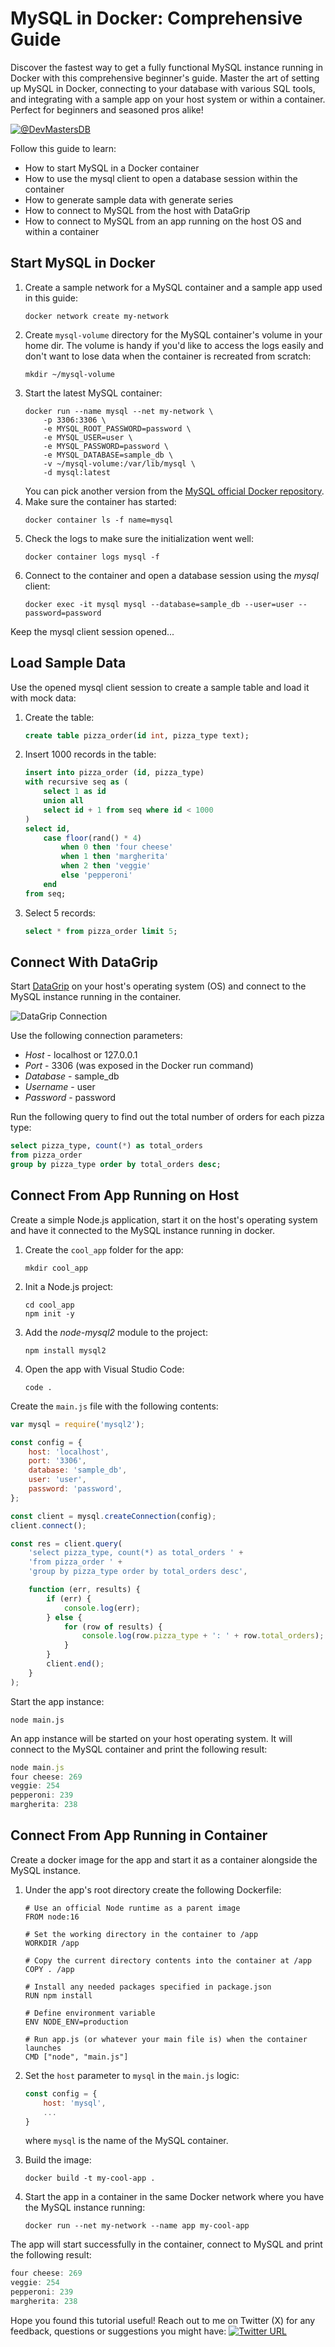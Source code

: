 # MySQL in Docker: Comprehensive Guide

Discover the fastest way to get a fully functional MySQL instance running in Docker with this comprehensive beginner's guide. Master the art of setting up MySQL in Docker, connecting to your database with various SQL tools, and integrating with a sample app on your host system or within a container. Perfect for beginners and seasoned pros alike!

[![@DevMastersDB](https://github.com/dmagda/DevMastersDb/assets/1537233/c14c65ad-8d38-4ea8-963f-c9d50b1b779e)](https://youtu.be/CeuGey5rOMw)

Follow this guide to learn:
* How to start MySQL in a Docker container
* How to use the mysql client to open a database session within the container
* How to generate sample data with generate series
* How to connect to MySQL from the host with DataGrip
* How to connect to MySQL from an app running on the host OS and within a container

## Start MySQL in Docker

1. Create a sample network for a MySQL container and a sample app used in this guide:
    ```shell
    docker network create my-network
    ```
2. Create `mysql-volume` directory for the MySQL container's volume in your home dir. The volume is handy if you'd like to access the logs easily and don't want to lose data when the container is recreated from scratch:
    ```shell
    mkdir ~/mysql-volume
    ```
3. Start the latest MySQL container:
    ```shell
    docker run --name mysql --net my-network \
        -p 3306:3306 \
        -e MYSQL_ROOT_PASSWORD=password \
        -e MYSQL_USER=user \
        -e MYSQL_PASSWORD=password \
        -e MYSQL_DATABASE=sample_db \
        -v ~/mysql-volume:/var/lib/mysql \
        -d mysql:latest
    ```
    You can pick another version from the [MySQL official Docker repository](https://hub.docker.com/_/mysql).
4. Make sure the container has started:
    ```shell
    docker container ls -f name=mysql
    ```
5. Check the logs to make sure the initialization went well:
    ```shell
    docker container logs mysql -f
    ```
5. Connect to the container and open a database session using the *mysql* client:
    ```shell
    docker exec -it mysql mysql --database=sample_db --user=user --password=password 
    ```

Keep the mysql client session opened...

## Load Sample Data

Use the opened mysql client session to create a sample table and load it with mock data:

1. Create the table:
    ```sql
    create table pizza_order(id int, pizza_type text);
    ```
2. Insert 1000 records in the table:
    ```sql
    insert into pizza_order (id, pizza_type)
    with recursive seq as (
        select 1 as id
        union all
        select id + 1 from seq where id < 1000
    )
    select id,
        case floor(rand() * 4)
            when 0 then 'four cheese'
            when 1 then 'margherita'
            when 2 then 'veggie'
            else 'pepperoni'
        end
    from seq;
    ```
3. Select 5 records:
    ```sql
    select * from pizza_order limit 5;
    ```

## Connect With DataGrip

Start [DataGrip](https://www.jetbrains.com/datagrip/) on your host's operating system (OS) and connect to the MySQL instance running in the container.

![DataGrip Connection](https://github.com/dmagda/DevMastersDb/assets/1537233/67360237-1959-4d71-83af-7ca8d20dcee2)

Use the following connection parameters:
* *Host* - localhost or 127.0.0.1
* *Port* - 3306 (was exposed in the Docker run command)
* *Database* - sample_db
* *Username* - user
* *Password* - password

Run the following query to find out the total number of orders for each pizza type:
```sql
select pizza_type, count(*) as total_orders
from pizza_order 
group by pizza_type order by total_orders desc;
```

## Connect From App Running on Host

Create a simple Node.js application, start it on the host's operating system and have it connected to the MySQL instance running in docker.


1. Create the `cool_app` folder for the app:
    ```shell
    mkdir cool_app 
    ```
2. Init a Node.js project:
    ```shell
    cd cool_app
    npm init -y
    ```
3. Add the *node-mysql2* module to the project:
    ```shell
    npm install mysql2
    ```
4. Open the app with Visual Studio Code:
    ```shell
    code .
    ```

Create the `main.js` file with the following contents:
```javascript
var mysql = require('mysql2');

const config = {
    host: 'localhost',
    port: '3306',
    database: 'sample_db',
    user: 'user',
    password: 'password',
};

const client = mysql.createConnection(config);
client.connect();

const res = client.query(
    'select pizza_type, count(*) as total_orders ' +
    'from pizza_order ' +
    'group by pizza_type order by total_orders desc',

    function (err, results) {
        if (err) {
            console.log(err);
        } else {
            for (row of results) {
                console.log(row.pizza_type + ': ' + row.total_orders);
            }
        }
        client.end();
    }
);
```

Start the app instance:
```shell
node main.js
```

An app instance will be started on your host operating system. It will connect to the MySQL container and print the following result:
```javascript
node main.js
four cheese: 269
veggie: 254
pepperoni: 239
margherita: 238
```

## Connect From App Running in Container

Create a docker image for the app and start it as a container alongside the MySQL instance.

1. Under the app's root directory create the following Dockerfile:
    ```docker
    # Use an official Node runtime as a parent image
    FROM node:16

    # Set the working directory in the container to /app
    WORKDIR /app

    # Copy the current directory contents into the container at /app
    COPY . /app

    # Install any needed packages specified in package.json
    RUN npm install

    # Define environment variable
    ENV NODE_ENV=production

    # Run app.js (or whatever your main file is) when the container launches
    CMD ["node", "main.js"]
    ```

2. Set the `host` parameter to `mysql` in the `main.js` logic:
    ```javascript
    const config = {
        host: 'mysql',
        ...
    }
    ```
    where `mysql` is the name of the MySQL container.

3. Build the image:
    ```shell
    docker build -t my-cool-app .
    ```

4. Start the app in a container in the same Docker network where you have the MySQL instance running:
    ```shell
    docker run --net my-network --name app my-cool-app
    ```

The app will start successfully in the container, connect to MySQL and print the following result:
```javascript
four cheese: 269
veggie: 254
pepperoni: 239
margherita: 238
```

Hope you found this tutorial useful! Reach out to me on Twitter (X) for any feedback, questions or suggestions you might have:
[![Twitter URL](https://img.shields.io/twitter/url/https/twitter.com/denismagda.svg?style=social&label=Follow%20%40DenisMagda)](https://twitter.com/DenisMagda)
